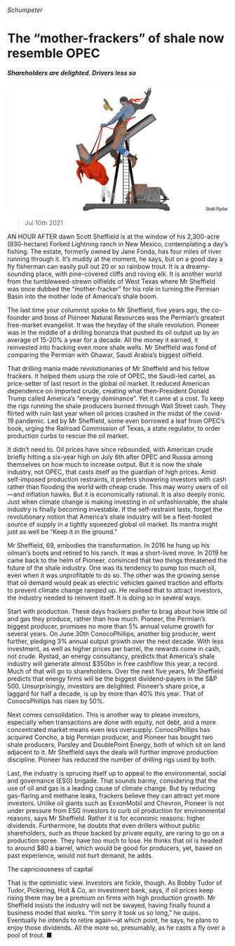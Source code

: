 ###### Schumpeter

# The “mother-frackers” of shale now resemble OPEC 

##### Shareholders are delighted. Drivers less so 

![image](images/20210710_WBD000_0.jpg) 

> Jul 10th 2021 

AN HOUR AFTER dawn Scott Sheffield is at the window of his 2,300-acre (930-hectare) Forked Lightning ranch in New Mexico, contemplating a day’s fishing. The estate, formerly owned by Jane Fonda, has four miles of river running through it. It’s muddy at the moment, he says, but on a good day a fly fisherman can easily pull out 20 or so rainbow trout. It is a dreamy-sounding place, with pine-covered cliffs and roving elk. It is another world from the tumbleweed-strewn oilfields of West Texas where Mr Sheffield was once dubbed the “mother-fracker” for his role in turning the Permian Basin into the mother lode of America’s shale boom.

The last time your columnist spoke to Mr Sheffield, five years ago, the co-founder and boss of Pioneer Natural Resources was the Permian’s greatest free-market evangelist. It was the heyday of the shale revolution. Pioneer was in the middle of a drilling bonanza that pushed its oil output up by an average of 15-20% a year for a decade. All the money it earned, it reinvested into fracking even more shale wells. Mr Sheffield was fond of comparing the Permian with Ghawar, Saudi Arabia’s biggest oilfield.


That drilling mania made revolutionaries of Mr Sheffield and his fellow frackers. It helped them usurp the role of OPEC, the Saudi-led cartel, as price-setter of last resort in the global oil market. It reduced American dependence on imported crude, creating what then-President Donald Trump called America’s “energy dominance”. Yet it came at a cost. To keep the rigs running the shale producers burned through Wall Street cash. They flirted with ruin last year when oil prices crashed in the midst of the covid-19 pandemic. Led by Mr Sheffield, some even borrowed a leaf from OPEC’s book, urging the Railroad Commission of Texas, a state regulator, to order production curbs to rescue the oil market.

It didn’t need to. Oil prices have since rebounded, with American crude briefly hitting a six-year high on July 6th after OPEC and Russia  among themselves on how much to increase output. But it is now the shale industry, not OPEC, that casts itself as the guardian of high prices. Amid self-imposed production restraints, it prefers showering investors with cash rather than flooding the world with cheap crude. This may worry users of oil—and inflation hawks. But it is economically rational. It is also deeply ironic. Just when climate change is making investing in oil unfashionable, the shale industry is finally becoming investable. If the self-restraint lasts, forget the revolutionary notion that America’s shale industry will be a fleet-footed source of supply in a tightly squeezed global oil market. Its mantra might just as well be “Keep it in the ground.”

Mr Sheffield, 69, embodies the transformation. In 2016 he hung up his oilman’s boots and retired to his ranch. It was a short-lived move. In 2019 he came back to the helm of Pioneer, convinced that two things threatened the future of the shale industry. One was its tendency to pump too much oil, even when it was unprofitable to do so. The other was the growing sense that oil demand would peak as electric vehicles gained traction and efforts to prevent climate change ramped up. He realised that to attract investors, the industry needed to reinvent itself. It is doing so in several ways.

Start with production. These days frackers prefer to brag about how little oil and gas they produce, rather than how much. Pioneer, the Permian’s biggest producer, promises no more than 5% annual volume growth for several years. On June 30th ConocoPhillips, another big producer, went further, pledging 3% annual output growth over the next decade. With less investment, as well as higher prices per barrel, the rewards come in cash, not crude. Rystad, an energy consultancy, predicts that America’s shale industry will generate almost $350bn in free cashflow this year, a record. Much of that will go to shareholders. Over the next five years, Mr Sheffield predicts that energy firms will be the biggest dividend-payers in the S&amp;P 500. Unsurprisingly, investors are delighted. Pioneer’s share price, a laggard for half a decade, is up by more than 40% this year. That of ConocoPhillips has risen by 50%.

Next comes consolidation. This is another way to please investors, especially when transactions are done with equity, not debt, and a more concentrated market means even less oversupply. ConocoPhillips has acquired Concho, a big Permian producer, and Pioneer has bought two shale producers, Parsley and DoublePoint Energy, both of which sit on land adjacent to it. Mr Sheffield says the deals will further improve production discipline. Pioneer has reduced the number of drilling rigs used by both.

Last, the industry is sprucing itself up to appeal to the environmental, social and governance (ESG) brigade. That sounds barmy, considering that the use of oil and gas is a leading cause of climate change. But by reducing gas-flaring and methane leaks, frackers believe they can attract yet more investors. Unlike oil giants such as ExxonMobil and Chevron, Pioneer is not under pressure from ESG investors to curb oil production for environmental reasons, says Mr Sheffield. Rather it is for economic reasons: higher dividends. Furthermore, he doubts that even drillers without public shareholders, such as those backed by private equity, are raring to go on a production spree. They have too much to lose. He thinks that oil is headed to around $80 a barrel, which would be good for producers, yet, based on past experience, would not hurt demand, he adds.

The capriciousness of capital

That is the optimistic view. Investors are fickle, though. As Bobby Tudor of Tudor, Pickering, Holt &amp; Co, an investment bank, says, if oil prices keep rising there may be a premium on firms with high production growth. Mr Sheffield insists the industry will not be swayed, having finally found a business model that works. “I’m sorry it took us so long,” he quips. Eventually he intends to retire again—at which point, he says, he plans to enjoy those dividends. All the more so, presumably, as he casts a fly over a pool of trout. ■

